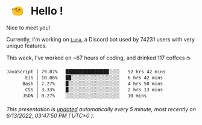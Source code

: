 <h1>   <img src="./spoinky.gif" style="vertical-align:middle;" width="30px">   Hello ! </h1>

Nice to meet you!

Currently, I'm working on <a href='https://github.com/Asgarrrr/Luna'>`Luna`</a>, a Discord bot used by 74231 users with very unique features.

This week, I've worked on ~67 hours of coding, and drinked 117 coffees ☕

```
JavaScript │ 79.07%   ████████████████░░░░   52 hrs 42 mins
       EJS │ 10.06%   ██░░░░░░░░░░░░░░░░░░   6 hrs 42 mins
      Bash │ 7.27%    █░░░░░░░░░░░░░░░░░░░   4 hrs 50 mins
       CSS │ 3.33%    █░░░░░░░░░░░░░░░░░░░   2 hrs 13 mins
      JSON │ 0.27%    ░░░░░░░░░░░░░░░░░░░░   10 mins
```

###### This presentation is [updated](https://github.com/Asgarrrr) automatically every 5 minute, most recently on 6/13/2022, 03:47:50 PM ( UTC±0 ).